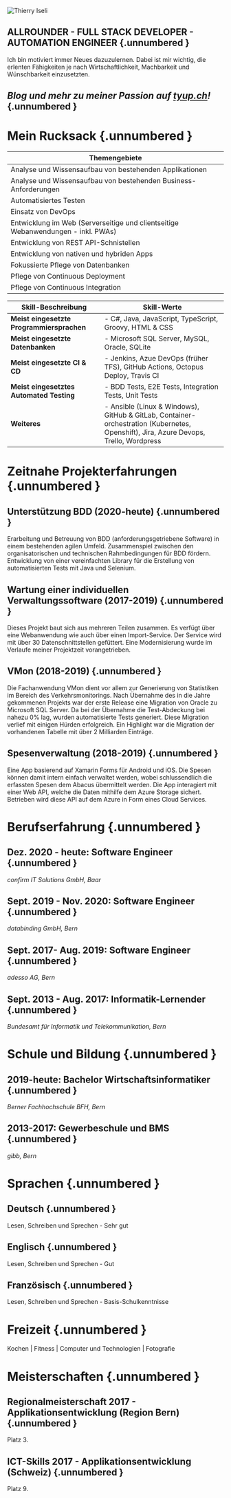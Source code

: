 ![Thierry Iseli](https://tyup.ch/wp-content/uploads/2021/06/Iseli_Thierry-uai-230x230.jpg)

## ALLROUNDER - FULL STACK DEVELOPER - AUTOMATION ENGINEER {.unnumbered }

Ich bin motiviert immer Neues dazuzulernen. Dabei ist mir wichtig, die erlenten Fähigkeiten je nach Wirtschaftlichkeit, Machbarkeit und Wünschbarkeit einzusetzten.

## *Blog und mehr zu meiner Passion auf [tyup.ch](https://tyup.ch/)!* {.unnumbered }

# Mein Rucksack {.unnumbered }

| Themengebiete                                                                    |
|----------------------------------------------------------------------------------|
| Analyse und Wissensaufbau von bestehenden Applikationen                          |
| Analyse und Wissensaufbau von bestehenden Business-Anforderungen                 |
| Automatisiertes Testen                                                           |
| Einsatz von DevOps                                                               |
| Entwicklung im Web (Serverseitige und clientseitige Webanwendungen - inkl. PWAs) |
| Entwicklung von REST API-Schnistellen                                            |
| Entwicklung von nativen und hybriden Apps                                        |
| Fokussierte Pflege von Datenbanken                                               |
| Pflege von Continuous Deployment                                                 |
| Pflege von Continuous Integration                                                |

| Skill-Beschreibung                    | Skill-Werte                                                                                                                          |
|---------------------------------------|--------------------------------------------------------------------------------------------------------------------------------------|
| **Meist eingesetzte Programmiersprachen** | - C#, Java, JavaScript, TypeScript, Groovy, HTML & CSS                                                                               |
| **Meist eingesetzte Datenbanken**         | - Microsoft SQL Server, MySQL, Oracle, SQLite                                                                                        |
| **Meist eingesetzte CI & CD**             | - Jenkins, Azue DevOps (früher TFS), GitHub Actions, Octopus Deploy, Travis CI                                                       |
| **Meist eingesetztes Automated Testing**  | - BDD Tests, E2E Tests, Integration Tests, Unit Tests                                                                                |
| **Weiteres**                              | - Ansible (Linux & Windows), GitHub & GitLab, Container-orchestration (Kubernetes, Openshift), Jira, Azure Devops, Trello, Wordpress |

# Zeitnahe Projekterfahrungen {.unnumbered }
 
## Unterstützung BDD (2020-heute) {.unnumbered }

Erarbeitung und Betreuung von BDD (anforderungsgetriebene Software) in einem bestehenden agilen Umfeld. Zusammenspiel zwischen den organisatorischen und technischen Rahmbedingungen für BDD fördern. Entwicklung von einer vereinfachten Library für die Erstellung von automatisierten Tests mit Java und Selenium.

## Wartung einer individuellen Verwaltungssoftware (2017-2019) {.unnumbered }

Dieses Projekt baut sich aus mehreren Teilen zusammen. Es verfügt über eine Webanwendung wie auch über einen Import-Service. Der Service wird mit über 30 Datenschnittstellen gefüttert. Eine Modernisierung wurde im Verlaufe meiner Projektzeit vorangetrieben.

## VMon (2018-2019) {.unnumbered }

Die Fachanwendung VMon dient vor allem zur Generierung von Statistiken im Bereich des Verkehrsmonitorings. Nach Übernahme des in die Jahre gekommenen Projekts war der erste Release eine Migration von Oracle zu Microsoft SQL Server. Da bei der Übernahme die Test-Abdeckung bei nahezu 0% lag, wurden automatisierte Tests generiert. Diese Migration verlief mit einigen Hürden erfolgreich. Ein Highlight war die Migration der vorhandenen Tabelle mit über 2 Milliarden Einträge.

## Spesenverwaltung (2018-2019) {.unnumbered }

Eine App basierend auf Xamarin Forms für Android und iOS. Die Spesen können damit intern einfach verwaltet werden, wobei schlussendlich die erfassten Spesen dem Abacus übermittelt werden. Die App interagiert mit einer Web API, welche die Daten mithilfe dem Azure Storage sichert. Betrieben wird diese API auf dem Azure in Form eines Cloud Services.

# Berufserfahrung {.unnumbered }

## Dez. 2020 - heute: Software Engineer {.unnumbered }

*confirm IT Solutions GmbH, Baar*</br>

## Sept. 2019 - Nov. 2020: Software Engineer {.unnumbered }

*databinding GmbH, Bern*</br>

## Sept. 2017- Aug. 2019: Software Engineer {.unnumbered }

*adesso AG, Bern*</br>

## Sept. 2013 - Aug. 2017: Informatik-Lernender {.unnumbered }

*Bundesamt für Informatik und Telekommunikation, Bern*</br>

# Schule und Bildung {.unnumbered }

## 2019-heute: Bachelor Wirtschaftsinformatiker {.unnumbered }

*Berner Fachhochschule BFH, Bern*</br>

## 2013-2017: Gewerbeschule und BMS {.unnumbered }

*gibb, Bern*</br>

# Sprachen {.unnumbered }

## Deutsch {.unnumbered }

Lesen, Schreiben und Sprechen - Sehr gut

## Englisch {.unnumbered }

Lesen, Schreiben und Sprechen - Gut

## Französisch {.unnumbered }

Lesen, Schreiben und Sprechen - Basis-Schulkenntnisse

# Freizeit {.unnumbered }

Kochen | Fitness | Computer und Technologien | Fotografie

# Meisterschaften {.unnumbered }

## Regionalmeisterschaft 2017 - Applikationsentwicklung (Region Bern) {.unnumbered }

Platz 3.

## ICT-Skills 2017 - Applikationsentwicklung (Schweiz) {.unnumbered }

Platz 9.
